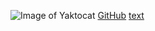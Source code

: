 ![Image of Yaktocat](https://octodex.github.com/images/yaktocat.png)
[GitHub](http://github.com)
[text](https://example.com)
